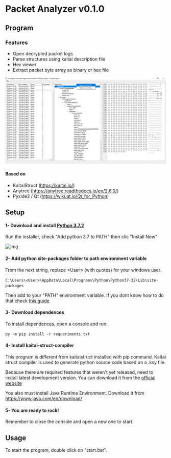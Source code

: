# Packet Analyzer v0.1.0

## Program

### Features

- Open decrypted packet logs
- Parse structures using kaitai description file
- Hex viewer
- Extract packet byte array as binary or hex file

![main_window](resources/screenshots/main_window.png)

#### Based on
- KaitaiStruct (https://kaitai.io/)
- Anytree (https://anytree.readthedocs.io/en/2.6.0/)
- Pyside2 / Qt (https://wiki.qt.io/Qt_for_Python)

## Setup
#### 1- Download and install [Python 3.7.2](https://www.python.org/downloads/windows/)

Run the installer, check "Add python 3.7 to PATH" then clic "Install Now"

![img](https://docs.python.org/3/_images/win_installer.png)

#### 2- Add python site-packages folder to path environment variable
From the next string, replace \<User\> (with quotes) for your windows user.

`C:\Users\<User>\AppData\Local\Programs\Python\Python37-32\Lib\site-packages`

Then add to your "PATH" environment variable. If you dont know how to do that check [this guide](https://www.architectryan.com/2018/03/17/add-to-the-path-on-windows-10/)

#### 3- Download dependences
To install dependences, open a console and run:

`py -m pip install -r requeriments.txt`

#### 4- Install kaitai-struct-compiler
This program is different from kaitaistruct installed with pip command.
Kaitai struct compiler is used to generate python source code based on a .ksy file.


Because there are required features that weren't yet released, need to install latest development version.
You can download it from the [official website](https://kaitai.io/#download)

You also must install Java Runtime Environment. Download it from https://www.java.com/en/download/

#### 5- You are ready to rock!
Remember to close the console and open a new one to start.

## Usage

To start the program, double click on "start.bat".